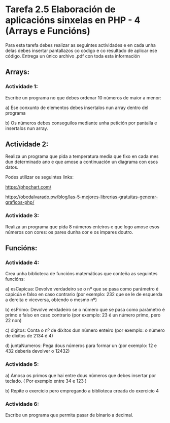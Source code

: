# Tarefa 2.5 Elaboración de aplicacións sinxelas en PHP - 4 (Arrays e Funcións)

Para esta tarefa debes realizar as seguintes actividades e en cada unha delas debes insertar pantallazos co código e co resultado de aplicar ese código. Entrega un único archivo .pdf con toda esta información

## Arrays:

### Actividade 1:
Escribe un programa no que debes ordenar 10 números de maior a menor:

a) Ese conxunto de elementos debes insertalos nun array dentro del programa

b) Os números debes conseguilos mediante unha petición por pantalla e insertalos nun array.

## Actividade 2: 
Realiza un programa que pida a temperatura media que fixo en cada mes dun determinado ano e que amose a continuación un diagrama con esos datos.

Podes utilizar os seguintes links:

https://phpchart.com/

https://obedalvarado.pw/blog/las-5-mejores-librerias-gratuitas-generar-graficos-php/

### Actividade 3:
Realiza un programa que pida 8 números enteiros e que logo amose esos números con cores: os pares dunha cor e os impares doutro.

## Funcións:

### Actividade 4: 
Crea unha biblioteca de funcións matemáticas que conteña as seguintes funcións:

a) esCapicua: Devolve verdadeiro se o nº que se pasa como parámetro é capicúa e falso en caso contrario (por exemplo: 232 que se le de esquerda a dereita e viceversa, obtendo o mesmo nº)

b) esPrimo: Devolve verdadeiro se o número que se pasa como parámetro é primo e falso en caso contrario (por exemplo: 23 é un número primo, pero 22 non)

c) digitos: Conta o nº de díxitos dun número enteiro (por exemplo: o número de díxitos  de 2134 é 4)

d) juntaNumeros: Pega dous números para formar un (por exemplo: 12 e 432 debería devolver o 12432)


### Actividade 5:

a) Amosa os primos que hai entre dous números que debes insertar por teclado. ( Por exemplo entre 34 e 123 )

b) Repite o exercicio pero empregando a biblioteca creada do exercicio 4

### Actividade 6: 
Escribe un programa que permita pasar de binario a decimal.
